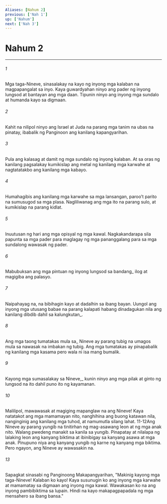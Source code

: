 ```yaml
---
Aliases: [Nahum 2]
previous: ['Nah 1']
up: ['Nahum']
next: ['Nah 3']
---
```

# Nahum 2

***






















###### 1 










Mga taga-Nineve, sinasalakay na kayo ng inyong mga kalaban na magpapangalat sa inyo. Kaya guwardyahan ninyo ang pader ng inyong lungsod at bantayan ang mga daan. Tipunin ninyo ang inyong mga sundalo at humanda kayo sa digmaan. 





















###### 2 










Kahit na nilipol ninyo ang Israel at Juda na parang mga tanim na ubas na pinatay, ibabalik ng Panginoon ang kanilang kapangyarihan. 





















###### 3 










Pula ang kalasag at damit ng mga sundalo ng inyong kalaban. At sa oras ng kanilang pagsalakay kumikislap ang metal ng kanilang mga karwahe at nagtatatakbo ang kanilang mga kabayo. 





















###### 4 










Humahagibis ang kanilang mga karwahe sa mga lansangan, parooʼt parito na sumusugod sa mga plasa. Nagliliwanag ang mga ito na parang sulo, at kumikislap na parang kidlat. 





















###### 5 










Inuutusan ng hari ang mga opisyal ng mga kawal. Nagkakandarapa sila papunta sa mga pader para maglagay ng mga pananggalang para sa mga sundalong wawasak ng pader. 





















###### 6 










Mabubuksan ang mga pintuan ng inyong lungsod sa bandang_ ilog at magigiba ang palasyo. 





















###### 7 










Naipahayag na, na bibihagin kayo at dadalhin sa ibang bayan. Uungol ang inyong mga utusang babae na parang kalapati habang dinadagukan nila ang kanilang dibdib dahil sa kalungkutan_. 





















###### 8 










Ang mga taong tumatakas mula sa_ Nineve ay parang tubig na umagos mula sa nawasak na imbakan ng tubig. Ang mga tumatakas ay pinapabalik ng kanilang mga kasama pero wala ni isa mang bumalik. 





















###### 9 










Kayong mga sumasalakay sa Nineve,_ kunin ninyo ang mga pilak at ginto ng lungsod na ito dahil puno ito ng kayamanan. 





















###### 10 










Malilipol, mawawasak at magiging mapanglaw na ang Nineve! Kaya natatakot ang mga mamamayan nito, nanghihina ang buong katawan nila, nanginginig ang kanilang mga tuhod, at namumutla silang lahat. 11-12Ang Nineve ay parang yungib na tinitirhan ng mag-asawang leon at ng mga anak nito. Walang pwedeng manakit sa kanila sa yungib. Pinapatay at nilalapa ng lalaking leon ang kanyang biktima at ibinibigay sa kanyang asawa at mga anak. Pinupuno niya ang kanyang yungib ng karne ng kanyang mga biktima. Pero ngayon, ang Nineve ay wawasakin na. 





















###### 13 










Sapagkat sinasabi ng Panginoong Makapangyarihan, "Makinig kayong mga taga-Nineve! Kalaban ko kayo! Kaya susunugin ko ang inyong mga karwahe at mamamatay sa digmaan ang inyong mga kawal. Wawakasan ko na ang inyong pambibiktima sa lupain. Hindi na kayo makapagpapadala ng mga mensahero sa ibang bansa."
